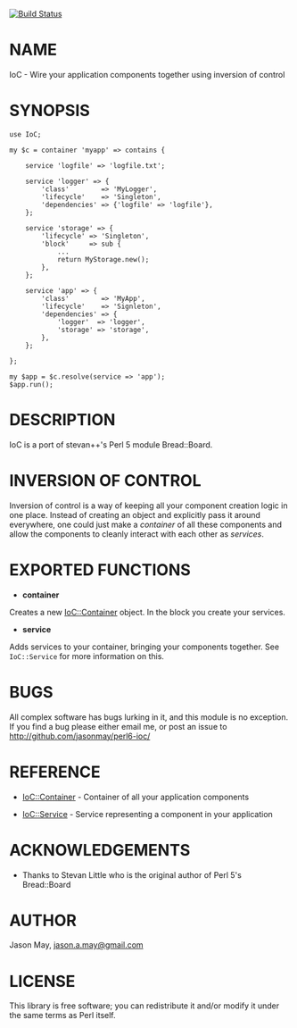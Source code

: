 [![Build Status](https://travis-ci.org/ufobat/perl6-ioc.svg?branch=master)](https://travis-ci.org/ufobat/perl6-ioc)

NAME
====

IoC - Wire your application components together using inversion of control

SYNOPSIS
========

    use IoC;

    my $c = container 'myapp' => contains {

        service 'logfile' => 'logfile.txt';

        service 'logger' => {
            'class'        => 'MyLogger',
            'lifecycle'    => 'Singleton',
            'dependencies' => {'logfile' => 'logfile'},
        };

        service 'storage' => {
            'lifecycle' => 'Singleton',
            'block'     => sub {
                ...
                return MyStorage.new();
            },
        };

        service 'app' => {
            'class'        => 'MyApp',
            'lifecycle'    => 'Signleton',
            'dependencies' => {
                'logger'  => 'logger',
                'storage' => 'storage',
            },
        };

    };

    my $app = $c.resolve(service => 'app');
    $app.run();

DESCRIPTION
===========

IoC is a port of stevan++'s Perl 5 module Bread::Board.

INVERSION OF CONTROL
====================

Inversion of control is a way of keeping all your component creation logic in one place. Instead of creating an object and explicitly pass it around everywhere, one could just make a *container* of all these components and allow the components to cleanly interact with each other as *services*.

EXPORTED FUNCTIONS
==================

  * **container**

Creates a new [IoC::Container](IoC::Container) object. In the block you create your services.

  * **service**

Adds services to your container, bringing your components together. See `IoC::Service` for more information on this.

BUGS
====

All complex software has bugs lurking in it, and this module is no exception. If you find a bug please either email me, or post an issue to http://github.com/jasonmay/perl6-ioc/

REFERENCE
=========

  * [IoC::Container](IoC::Container) - Container of all your application components

  * [IoC::Service](IoC::Service) - Service representing a component in your application

ACKNOWLEDGEMENTS
================

  * Thanks to Stevan Little who is the original author of Perl 5's Bread::Board

AUTHOR
======

Jason May, <jason.a.may@gmail.com>

LICENSE
=======

This library is free software; you can redistribute it and/or modify it under the same terms as Perl itself.

